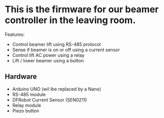 # This is the firmware for our beamer controller in the leaving room.

Features:

* Control beamer lift using RS-485 protocol
* Sense if beamer is on or off using a current sensor
* Control lift AC power using a relay
* Lift / lower beamer using a button

## Hardware

* Arduino UNO (wil lbe replaced by a Nano)
* RS-485 module
* DFRobot Current Sensor (SEN0211)
* Relay module
* Piezo button

